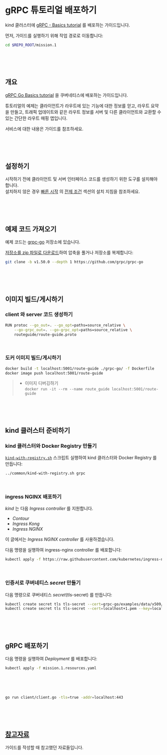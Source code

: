 # gRPC 튜토리얼 배포하기  

kind 클러스터에 [gRPC - Basics tutorial](https://grpc.io/docs/languages/go/basics/) 를 배포하는 가이드입니다.

먼저, 가이드를 실행하기 위해 작업 경로로 이동합니다:  

```bash
cd $REPO_ROOT/mission.1
```

<br/><br/><br/>

## 개요  

[gRPC Go Basics tutorial](https://grpc.io/docs/languages/go/basics/) 을 쿠버네티스에 배포하는 가이드입니다.  

튜토리얼의 예제는 클라이언트가 라우트에 있는 기능에 대한 정보를 얻고, 라우트 요약을 만들고, 트래픽 업데이트와 같은 라우트 정보를 서버 및 다른 클라이언트와 교환할 수 있는 간단한 라우트 매핑 앱입니다.  

서비스에 대한 내용은 가이드를 참조하세요.  


<br/><br/><br/>

## 설정하기  

시작하기 전에 클라이언트 및 서버 인터페이스 코드를 생성하기 위한 도구를 설치해야 합니다.  
설치하지 않은 경우 [빠른 시작](https://grpc.io/docs/languages/go/quickstart/) 의 [전제 조건](https://grpc.io/docs/languages/go/quickstart/#prerequisites) 섹션의 설치 지침을 참조하세요.  

<br/><br/><br/>

## 예제 코드 가져오기  

예제 코드는 [grpc-go](https://github.com/grpc/grpc-go) 저장소에 있습니다.  

[저장소를 zip 파일로 다운로드](https://github.com/grpc/grpc-go/archive/v1.50.0.zip)하여 압축을 풀거나 저장소를 복제합니다:  

```bash
git clone -b v1.50.0 --depth 1 https://github.com/grpc/grpc-go
```

<br/><br/><br/>

## 이미지 빌드/게시하기  

### client 와 server 코드 생성하기  

```bash
RUN protoc --go_out=. --go_opt=paths=source_relative \
    --go-grpc_out=. --go-grpc_opt=paths=source_relative \
    routeguide/route-guide.proto
```

<br/>

### 도커 이미지 빌드/게시하기  

```bash
docker build -t localhost:5001/route-guide ./grpc-go/ -f Dockerfile
docker image push localhost:5001/route-guide 
```

> * 이미지 디버깅하기  
>   `docker run -it --rm --name route_guide localhost:5001/route-guide` 

<br/><br/><br/>

## kind 클러스터 준비하기  

### kind 클러스터와 Docker Registry 만들기  

[`kind-with-registry.sh`](./kind-with-registry.sh) 스크립트 실행하여 kind 클러스터와 Docker Registry 를 만듭니다:  

```bash
../common/kind-with-registry.sh grpc
```

<br/>

### ingress NGINX 배포하기  

*kind* 는 다음 *Ingress controller* 를 지원합니다.  
* *Contour*
* *Ingress Kong*
* *Ingress NGINX*  

이 글에서는 *Ingress NGINX controller* 를 사용하겠습니다.  

다음 명령을 실행하여 ingress-nginx controller 를 배포합니다:  

```bash
kubectl apply -f https://raw.githubusercontent.com/kubernetes/ingress-nginx/main/deploy/static/provider/kind/deploy.yaml
```

<br/>

### 인증서로 쿠버네티스 *secret* 만들기  

다음 명령으로 쿠버네티스 *secret*(tls-secret) 를 만듭니다:  

```bash
kubectl create secret tls tls-secret --cert=grpc-go/examples/data/x509/server_cert.pem --key=grpc-go/examples/data/x509/server_key.pem
kubectl create secret tls tls-secret --cert=localhost+1.pem --key=localhost+1-key.pem
```

<br/><br/><br/>

## gRPC 배포하기  

다음 명령을 실행하여 *Deployment* 를 배포합니다:  

```bash
kubectl apply -f mission.1.resources.yaml
```

<br/><br/><br/>

```bash
go run client/client.go -tls=true -addr=localhost:443
```

<br/><br/><br/>

## [참고자료](../references/README.md)  

가이드를 작성할 때 참고했던 자료들입니다.  